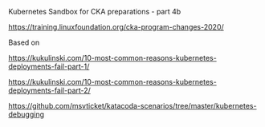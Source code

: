 Kubernetes Sandbox for CKA  preparations - part 4b


https://training.linuxfoundation.org/cka-program-changes-2020/


Based on

https://kukulinski.com/10-most-common-reasons-kubernetes-deployments-fail-part-1/

https://kukulinski.com/10-most-common-reasons-kubernetes-deployments-fail-part-2/

https://github.com/msvticket/katacoda-scenarios/tree/master/kubernetes-debugging


